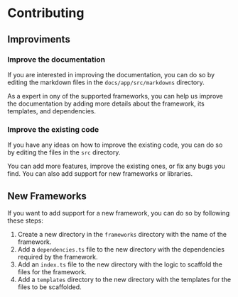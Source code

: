 # Contributing

## Improviments

### Improve the documentation

If you are interested in improving the documentation, you can do so by editing the markdown files in the `docs/app/src/markdowns` directory.

As a expert in ony of the supported frameworks, you can help us improve the documentation by adding more details about the framework, its templates, and dependencies.

### Improve the existing code

If you have any ideas on how to improve the existing code, you can do so by editing the files in the `src` directory.

You can add more features, improve the existing ones, or fix any bugs you find. You can also add support for new frameworks or libraries.

## New Frameworks

If you want to add support for a new framework, you can do so by following these steps:

1. Create a new directory in the `frameworks` directory with the name of the framework.
2. Add a `dependencies.ts` file to the new directory with the dependencies required by the framework.
3. Add an `index.ts` file to the new directory with the logic to scaffold the files for the framework.
4. Add a `templates` directory to the new directory with the templates for the files to be scaffolded.
